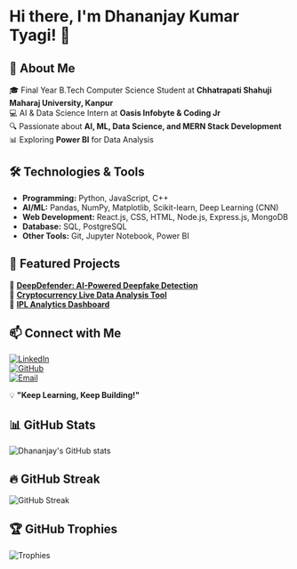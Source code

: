 # Hi there, I'm Dhananjay Kumar Tyagi! 👋

## 🚀 About Me
🎓 Final Year B.Tech Computer Science Student at **Chhatrapati Shahuji Maharaj University, Kanpur**  
💻 AI & Data Science Intern at **Oasis Infobyte & Coding Jr**  
🔍 Passionate about **AI, ML, Data Science, and MERN Stack Development**  
📊 Exploring **Power BI** for Data Analysis  

## 🛠️ Technologies & Tools  
- **Programming:** Python, JavaScript, C++  
- **AI/ML:** Pandas, NumPy, Matplotlib, Scikit-learn, Deep Learning (CNN)  
- **Web Development:** React.js, CSS, HTML, Node.js, Express.js, MongoDB  
- **Database:** SQL, PostgreSQL  
- **Other Tools:** Git, Jupyter Notebook, Power BI  

## 📂 Featured Projects  
🔹 **[DeepDefender: AI-Powered Deepfake Detection](#)**  
🔹 **[Cryptocurrency Live Data Analysis Tool](#)**  
🔹 **[IPL Analytics Dashboard](#)**  

## 📫 Connect with Me  
[![LinkedIn](https://img.shields.io/badge/-LinkedIn-blue?style=flat&logo=Linkedin&logoColor=white)](https://www.linkedin.com/in/dhananjay-tyagi/)  
[![GitHub](https://img.shields.io/badge/-GitHub-black?style=flat&logo=github)](https://github.com/DJ1505)  
[![Email](https://img.shields.io/badge/-Email-red?style=flat&logo=gmail&logoColor=white)](mailto:Dhananjaykumartyagi@gmail.com)  

💡 **"Keep Learning, Keep Building!"**  
## 📊 GitHub Stats
![Dhananjay's GitHub stats](https://github-readme-stats.vercel.app/api?username=DJ1505&show_icons=true&theme=radical)

## 🔥 GitHub Streak
![GitHub Streak](https://streak-stats.demolab.com?user=DJ1505&theme=dark)

## 🏆 GitHub Trophies
![Trophies](https://github-profile-trophy.vercel.app/?username=DJ1505&theme=darkhub)
